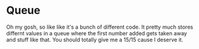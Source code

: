 # Queue
Oh my gosh, so like like it's a bunch of different code. It pretty much stores differnt values in a queue where the first number added gets taken away and stuff like that. 
You should totally give me a 15/15 cause I deserve it.
